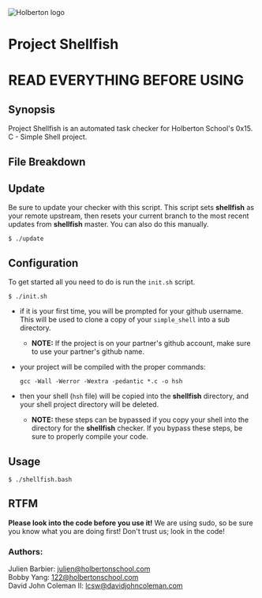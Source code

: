 <img src="https://www.holbertonschool.com/assets/holberton-logo-1cc451260ca3cd297def53f2250a9794810667c7ca7b5fa5879a569a457bf16f.png" alt="Holberton logo">

# Project Shellfish

# READ EVERYTHING BEFORE USING

## Synopsis
Project Shellfish is an automated task checker for Holberton School's 0x15. C -
Simple Shell project.

## File Breakdown

## Update
Be sure to update your checker with this script.  This script sets **shellfish**
as your remote upstream, then resets your current branch to the most recent
updates from **shellfish** master.  You can also do this manually.

```$ ./update```

## Configuration
To get started all you need to do is run the `init.sh` script.

```$ ./init.sh```

* if it is your first time, you will be prompted for your github username. This
will be used to clone a copy of your `simple_shell` into a sub directory.

  * **NOTE:** If the project is on your partner's github account, make sure to
  use your partner's github name.

* your project will be compiled with the proper commands:

  ```gcc -Wall -Werror -Wextra -pedantic *.c -o hsh```

* then your shell (``hsh`` file) will be copied into the **shellfish**
directory, and your shell project directory will be deleted.

  * **NOTE:** these steps can be bypassed if you copy your shell into the
  directory for the **shellfish** checker.  If you bypass these steps, be sure
  to properly compile your code.

## Usage
```$ ./shellfish.bash```

## RTFM
**Please look into the code before you use it!**  We are using sudo, so be sure
you know what you are doing first! Don't trust us; look in the code!

### Authors:

Julien Barbier: julien@holbertonschool.com  
Bobby Yang: 122@holbertonschool.com  
David John Coleman II: lcsw@davidjohncoleman.com
